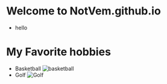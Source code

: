# Welcome to NotVem.github.io
- hello
# My Favorite hobbies
- Basketball
![basketball](https://images.unsplash.com/photo-1576438162986-c685b1cfed7a?ixlib=rb-4.0.3&ixid=MnwxMjA3fDB8MHxleHBsb3JlLWZlZWR8NHx8fGVufDB8fHx8&w=1000&q=80.jpg)
- Golf
![Golf](https://img.freepik.com/premium-photo/golf-club-ball-grass-with-sunlight-close-up-golf-club-golf-ball_73503-546.jpg?w=2000.jpg)
